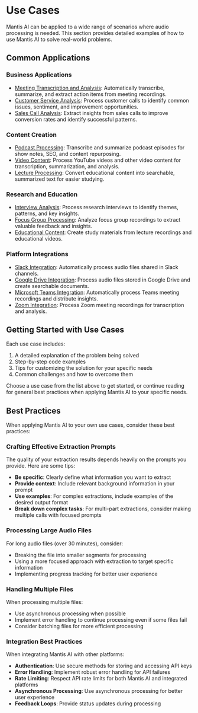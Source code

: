 # Use Cases

Mantis AI can be applied to a wide range of scenarios where audio processing is needed. This section provides detailed examples of how to use Mantis AI to solve real-world problems.

## Common Applications

### Business Applications

- [Meeting Transcription and Analysis](meetings.md): Automatically transcribe, summarize, and extract action items from meeting recordings.
- [Customer Service Analysis](customer-service.md): Process customer calls to identify common issues, sentiment, and improvement opportunities.
- [Sales Call Analysis](sales-calls.md): Extract insights from sales calls to improve conversion rates and identify successful patterns.

### Content Creation

- [Podcast Processing](podcasts.md): Transcribe and summarize podcast episodes for show notes, SEO, and content repurposing.
- [Video Content](video-content.md): Process YouTube videos and other video content for transcription, summarization, and analysis.
- [Lecture Processing](lectures.md): Convert educational content into searchable, summarized text for easier studying.

### Research and Education

- [Interview Analysis](interviews.md): Process research interviews to identify themes, patterns, and key insights.
- [Focus Group Processing](focus-groups.md): Analyze focus group recordings to extract valuable feedback and insights.
- [Educational Content](education.md): Create study materials from lecture recordings and educational videos.

### Platform Integrations

- [Slack Integration](slack-integration.md): Automatically process audio files shared in Slack channels.
- [Google Drive Integration](google-drive-integration.md): Process audio files stored in Google Drive and create searchable documents.
- [Microsoft Teams Integration](microsoft-teams-integration.md): Automatically process Teams meeting recordings and distribute insights.
- [Zoom Integration](zoom-integration.md): Process Zoom meeting recordings for transcription and analysis.

## Getting Started with Use Cases

Each use case includes:

1. A detailed explanation of the problem being solved
2. Step-by-step code examples
3. Tips for customizing the solution for your specific needs
4. Common challenges and how to overcome them

Choose a use case from the list above to get started, or continue reading for general best practices when applying Mantis AI to your specific needs.

## Best Practices

When applying Mantis AI to your own use cases, consider these best practices:

### Crafting Effective Extraction Prompts

The quality of your extraction results depends heavily on the prompts you provide. Here are some tips:

- **Be specific**: Clearly define what information you want to extract
- **Provide context**: Include relevant background information in your prompt
- **Use examples**: For complex extractions, include examples of the desired output format
- **Break down complex tasks**: For multi-part extractions, consider making multiple calls with focused prompts

### Processing Large Audio Files

For long audio files (over 30 minutes), consider:

- Breaking the file into smaller segments for processing
- Using a more focused approach with extraction to target specific information
- Implementing progress tracking for better user experience

### Handling Multiple Files

When processing multiple files:

- Use asynchronous processing when possible
- Implement error handling to continue processing even if some files fail
- Consider batching files for more efficient processing

### Integration Best Practices

When integrating Mantis AI with other platforms:

- **Authentication**: Use secure methods for storing and accessing API keys
- **Error Handling**: Implement robust error handling for API failures
- **Rate Limiting**: Respect API rate limits for both Mantis AI and integrated platforms
- **Asynchronous Processing**: Use asynchronous processing for better user experience
- **Feedback Loops**: Provide status updates during processing 